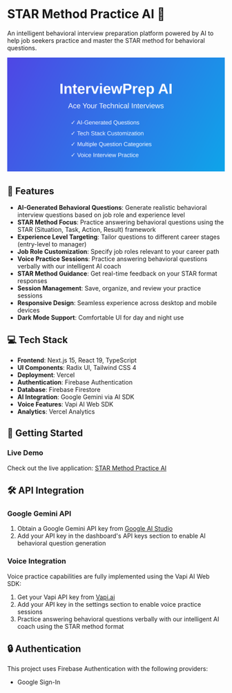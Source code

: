 # STAR Method Practice AI 🚀

An intelligent behavioral interview preparation platform powered by AI to help job seekers practice and master the STAR method for behavioral questions.

![STAR Method Practice AI](./public/preview.svg)

## 🌟 Features

- **AI-Generated Behavioral Questions**: Generate realistic behavioral interview questions based on job role and experience level
- **STAR Method Focus**: Practice answering behavioral questions using the STAR (Situation, Task, Action, Result) framework
- **Experience Level Targeting**: Tailor questions to different career stages (entry-level to manager)
- **Job Role Customization**: Specify job roles relevant to your career path
- **Voice Practice Sessions**: Practice answering behavioral questions verbally with our intelligent AI coach
- **STAR Method Guidance**: Get real-time feedback on your STAR format responses
- **Session Management**: Save, organize, and review your practice sessions
- **Responsive Design**: Seamless experience across desktop and mobile devices
- **Dark Mode Support**: Comfortable UI for day and night use

## 💻 Tech Stack

- **Frontend**: Next.js 15, React 19, TypeScript
- **UI Components**: Radix UI, Tailwind CSS 4
- **Deployment**: Vercel
- **Authentication**: Firebase Authentication
- **Database**: Firebase Firestore
- **AI Integration**: Google Gemini via AI SDK
- **Voice Features**: Vapi AI Web SDK
- **Analytics**: Vercel Analytics

## 🚀 Getting Started

### Live Demo

Check out the live application: [STAR Method Practice AI](https://prep-interview-vapi.vercel.app/)

## 🛠️ API Integration

### Google Gemini API

1. Obtain a Google Gemini API key from [Google AI Studio](https://ai.google.dev/)
2. Add your API key in the dashboard's API keys section to enable AI behavioral question generation

### Voice Integration

Voice practice capabilities are fully implemented using the Vapi AI Web SDK:
1. Get your Vapi API key from [Vapi.ai](https://vapi.ai/)
2. Add your API key in the settings section to enable voice practice sessions
3. Practice answering behavioral questions verbally with our intelligent AI coach using the STAR method format

## 🔒 Authentication

This project uses Firebase Authentication with the following providers:
- Google Sign-In

